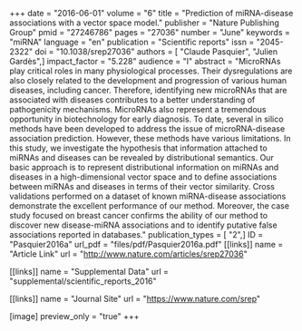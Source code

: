+++
date = "2016-06-01"
volume = "6"
title = "Prediction of miRNA-disease associations with a vector space model."
publisher = "Nature Publishing Group"
pmid = "27246786"
pages = "27036"
number = "June"
keywords = "miRNA"
language = "en"
publication = "Scientific reports"
issn = "2045-2322"
doi = "10.1038/srep27036"
authors = [ "Claude Pasquier", "Julien Gardès",]
impact_factor = "5.228"
audience = "I"
abstract = "MicroRNAs play critical roles in many physiological processes. Their dysregulations are also closely related to the development and progression of various human diseases, including cancer. Therefore, identifying new microRNAs that are associated with diseases contributes to a better understanding of pathogenicity mechanisms. MicroRNAs also represent a tremendous opportunity in biotechnology for early diagnosis. To date, several in silico methods have been developed to address the issue of microRNA-disease association prediction. However, these methods have various limitations. In this study, we investigate the hypothesis that information attached to miRNAs and diseases can be revealed by distributional semantics. Our basic approach is to represent distributional information on miRNAs and diseases in a high-dimensional vector space and to define associations between miRNAs and diseases in terms of their vector similarity. Cross validations performed on a dataset of known miRNA-disease associations demonstrate the excellent performance of our method. Moreover, the case study focused on breast cancer confirms the ability of our method to discover new disease-miRNA associations and to identify putative false associations reported in databases."
publication_types = [ "2",]
ID = "Pasquier2016a"
url_pdf = "files/pdf/Pasquier2016a.pdf"
[[links]]
name = "Article Link"
url = "http://www.nature.com/articles/srep27036"

[[links]]
name = "Supplemental Data"
url = "supplemental/scientific_reports_2016"

[[links]]
name = "Journal Site"
url = "https://www.nature.com/srep"

[image]
preview_only = "true"
+++
